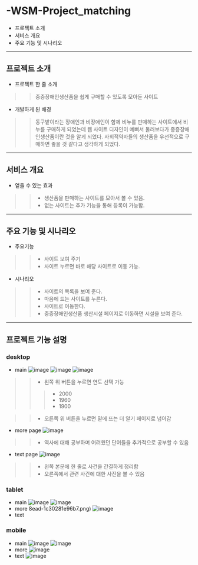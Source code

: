 # -WSM-Project_matching

- 프로젝트 소개
- 서비스 개요
- 주요 기능 및 시나리오


***

## 프로젝트 소개
+ 프로젝트 한 줄 소개
>> 중증장애인생산품을 쉽게 구매할 수 있도록 모아둔 사이트

+ 개발하게 된 배경
>>  동구밭이라는 장애인과 비장애인이 함께 비누를 판매하는 사이트에서 비누를 구매하게 되었는데 
웹 사이트 디자인이 예뻐서 둘러보다가 중증장애인생산품이란 것을 알게 되었다. 
사회적약자들의 생산품을 우선적으로 구매하면 좋을 것 같다고 생각하게 되었다.

***

## 서비스 개요

+ 얻을 수 있는 효과
>> + 생산품을 판매하는 사이트를 모아서 볼 수 있음.
>> + 없는 사이트는 추가 기능을 통해 등록이 가능함.



***

## 주요 기능 및 시나리오
+ 주요기능
>> + 사이트 보여 주기
>> +  사이트 누르면 바로 해당 사이트로 이동 가능.

+ 시나리오
>> + 사이트의 목록을 보여 준다.
>> + 마음에 드는 사이트를 누른다.
>> + 사이트로 이동한다.
>> + 중증장애인생산품 생산시설 페이지로 이동하면 시설을 보여 준다.

***
## 프로젝트 기능 설명
### desktop
+ main
![image](https://user-images.githubusercontent.com/99901580/205436835-39eae4a1-65bc-41a1-a63d-00291d2ae44f.png)
![image](https://user-images.githubusercontent.com/99901580/205436858-6ed39401-1469-4567-92b6-8deb1aebc579.png)
![image](https://user-images.githubusercontent.com/99901580/205436861-82c7b131-929c-49da-b75b-5021f9199f59.png)

>> + 왼쪽 위 버튼을 누르면 연도 선택 가능
>>> + 2000
>>> + 1960
>>> + 1900

>> + 오른쪽 위 버튼을 누르면 밑에 뜨는 더 알기 페이지로 넘어감

+ more page
![image](https://user-images.githubusercontent.com/99901580/176696212-09747841-1cb6-4ab7-b7c5-a28e8dc32282.png)
>> + 역사에 대해 공부하며 어려웠던 단어들을 추가적으로 공부할 수 있음

+ text page
![image](https://user-images.githubusercontent.com/99901580/176689230-f3320382-8d57-4323-be1c-4671853ba55d.png)
>> + 왼쪽 본문에 한 줄로 사건을 간결하게 정리함
>> + 오른쪽에서 관련 사건에 대한 사진을 볼 수 있음


### tablet
+ main
![image](https://user-images.githubusercontent.com/99901580/176696600-81fddf99-6757-4265-8ead-1c30281e96b7.png)
![image](https://user-images.githubusercontent.com/99901580/176696899-c27004af-0232-40ea-86ca-1700cad06dc5.png)
+ more
8ead-1c30281e96b7.png)
![image](https://user-images.githubusercontent.com/99901580/176696692-d583cfb2-6c7f-4fcb-a80a-e9feee76792a.png)
+ text


### mobile
+ main
![image](https://user-images.githubusercontent.com/99901580/176697790-836a5637-52c0-458e-b7bf-c944173f96a1.png)
![image](https://user-images.githubusercontent.com/99901580/176697407-8a3bd5cf-ed27-4e4d-b9be-1d521494416a.png)
+ more
![image](https://user-images.githubusercontent.com/99901580/176699496-c083a141-ae89-41d4-a525-0932313e1f30.png)
+ text
![image](https://user-images.githubusercontent.com/99901580/176698985-1264d2ae-f5c9-44d1-a239-6e7d687f6b14.png)
